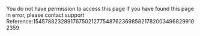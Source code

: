 You do not have permission to access this page If you have found this page in error, please contact support Reference:15457882328917675021277548762369858217820034968299102359